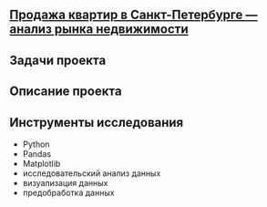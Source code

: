 ## [Продажа квартир в Санкт-Петербурге — анализ рынка недвижимости](https://github.com/KseniyaCherednikova/data_analyst_portfolio/blob/main/%D0%A1%D0%BE%D1%82%D0%BE%D0%B2%D0%B0%D1%8F_%D0%BA%D0%BE%D0%BC%D0%BF%D0%B0%D0%BD%D0%B8%D1%8F/C%D0%BE%D1%82%D0%BE%D0%B2%D0%B0%D1%8F_%D0%BA%D0%BE%D0%BC%D0%BF%D0%B0%D0%BD%D0%B8%D1%8F.ipynb)

## Задачи проекта



## Описание проекта


## Инструменты исследования
- Python
- Pandas
- Matplotlib
- исследовательский анализ данных
- визуализация данных
- предобработка данных

